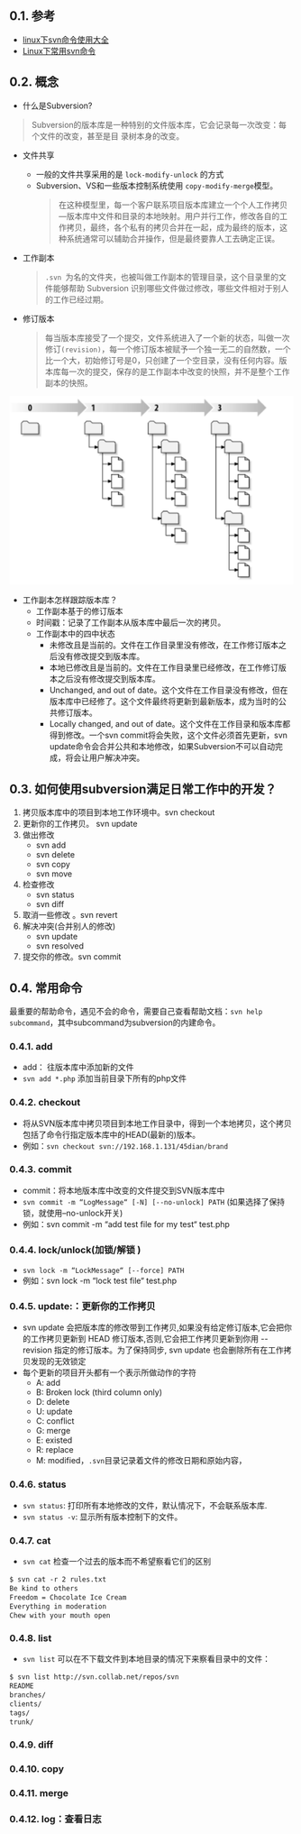 <!--
 * @Author: JohnJeep
 * @Date: 2020-11-20 10:59:05
 * @LastEditTime: 2021-01-20 14:22:49
 * @LastEditors: Please set LastEditors
 * @Description: SVN学习笔记
-->

## 0.1. 参考
- [linux下svn命令使用大全](http://blog.chinaunix.net/uid-22566367-id-1965771.html)
- [Linux下常用svn命令](https://www.cnblogs.com/jaspersong/p/9277720.html)


## 0.2. 概念
- 什么是Subversion?
> Subversion的版本库是一种特别的文件版本库，它会记录每一次改变：每个文件的改变，甚至是目
录树本身的改变。

- 文件共享
  - 一般的文件共享采用的是 `lock-modify-unlock` 的方式
  - Subversion、VS和一些版本控制系统使用  `copy-modify-merge`模型。
    > 在这种模型里，每一个客户联系项目版本库建立一个个人工作拷贝—版本库中文件和目录的本地映射。用户并行工作，修改各自的工作拷贝，最终，各个私有的拷贝合并在一起，成为最终的版本，这种系统通常可以辅助合并操作，但是最终要靠人工去确定正误。

-  工作副本
    >  `.svn `为名的文件夹，也被叫做工作副本的管理目录，这个目录里的文件能够帮助 Subversion 识别哪些文件做过修改，哪些文件相对于别人的工作已经过期。


- 修订版本
    > 每当版本库接受了一个提交，文件系统进入了一个新的状态，叫做一次修订`(revision)`，每一个修订版本被赋予一个独一无二的自然数，一个比一个大，初始修订号是0，只创建了一个空目录，没有任何内容。版本库每一次的提交，保存的是工作副本中改变的快照，并不是整个工作副本的快照。
<img src="./figure/svn版本库.png">


- 工作副本怎样跟踪版本库？
  - 工作副本基于的修订版本
  - 时间戳：记录了工作副本从版本库中最后一次的拷贝。   
  -  工作副本中的四中状态
     -   未修改且是当前的。文件在工作目录里没有修改，在工作修订版本之后没有修改提交到版本库。
     -   本地已修改且是当前的。文件在工作目录里已经修改，在工作修订版本之后没有修改提交到版本库。
     -   Unchanged, and out of date。这个文件在工作目录没有修改，但在版本库中已经修了。这个文件最终将更新到最新版本，成为当时的公共修订版本。
     -   Locally changed, and out of date。这个文件在工作目录和版本库都得到修改。一个svn commit将会失败，这个文件必须首先更新，svn update命令会合并公共和本地修改，如果Subversion不可以自动完成，将会让用户解决冲突。


## 0.3. 如何使用subversion满足日常工作中的开发？
1. 拷贝版本库中的项目到本地工作环境中。svn checkout
2. 更新你的工作拷贝。 svn update
3. 做出修改
    - svn add
    - svn delete
    - svn copy
    - svn move
4. 检查修改
   - svn status
   - svn diff 
5. 取消一些修改 。svn revert
6. 解决冲突(合并别人的修改)
   - svn update
   - svn resolved
7. 提交你的修改。svn commit
   



## 0.4. 常用命令
最重要的帮助命令，遇见不会的命令，需要自己查看帮助文档：`svn help subcommand`，其中subcommand为subversion的内建命令。

### 0.4.1. add
-  add： 往版本库中添加新的文件 
 - `svn add *.php` 添加当前目录下所有的php文件

### 0.4.2. checkout
- 将从SVN版本库中拷贝项目到本地工作目录中，得到一个本地拷贝，这个拷贝包括了命令行指定版本库中的HEAD(最新的)版本。
-  例如：`svn checkout svn://192.168.1.131/45dian/brand`


### 0.4.3. commit
- commit：将本地版本库中改变的文件提交到SVN版本库中
- `svn commit -m “LogMessage“ [-N] [--no-unlock] PATH` (如果选择了保持锁，就使用–no-unlock开关)
 - 例如：svn commit -m “add test file for my test“ test.php


### 0.4.4. lock/unlock(加锁/解锁 )
- `svn lock -m “LockMessage“ [--force] PATH`
 - 例如：svn lock -m “lock test file“ test.php


### 0.4.5. update:：更新你的工作拷贝 
 - svn update 会把版本库的修改带到工作拷贝,如果没有给定修订版本,它会把你的工作拷贝更新到 HEAD 修订版本,否则,它会把工作拷贝更新到你用 --revision 指定的修订版本。为了保持同步, svn update 也会删除所有在工作拷贝发现的无效锁定
 - 每个更新的项目开头都有一个表示所做动作的字符
   - A: add
   - B:  Broken lock (third column only)
   - D: delete
   - U: update
   - C: conflict
   - G:  merge
   - E: existed
   - R: replace
   - M: modified，`.svn`目录记录着文件的修改日期和原始内容，



### 0.4.6. status
- `svn status`: 打印所有本地修改的文件，默认情况下，不会联系版本库.
-  `svn status -v`: 显示所有版本控制下的文件。


### 0.4.7. cat
- `svn cat` 检查一个过去的版本而不希望察看它们的区别
```
$ svn cat -r 2 rules.txt
Be kind to others
Freedom = Chocolate Ice Cream
Everything in moderation
Chew with your mouth open
```

### 0.4.8. list
- `svn list`  可以在不下载文件到本地目录的情况下来察看目录中的文件：
```
$ svn list http://svn.collab.net/repos/svn
README
branches/
clients/
tags/
trunk/
```


### 0.4.9. diff
### 0.4.10. copy
### 0.4.11. merge
### 0.4.12. log：查看日志 


